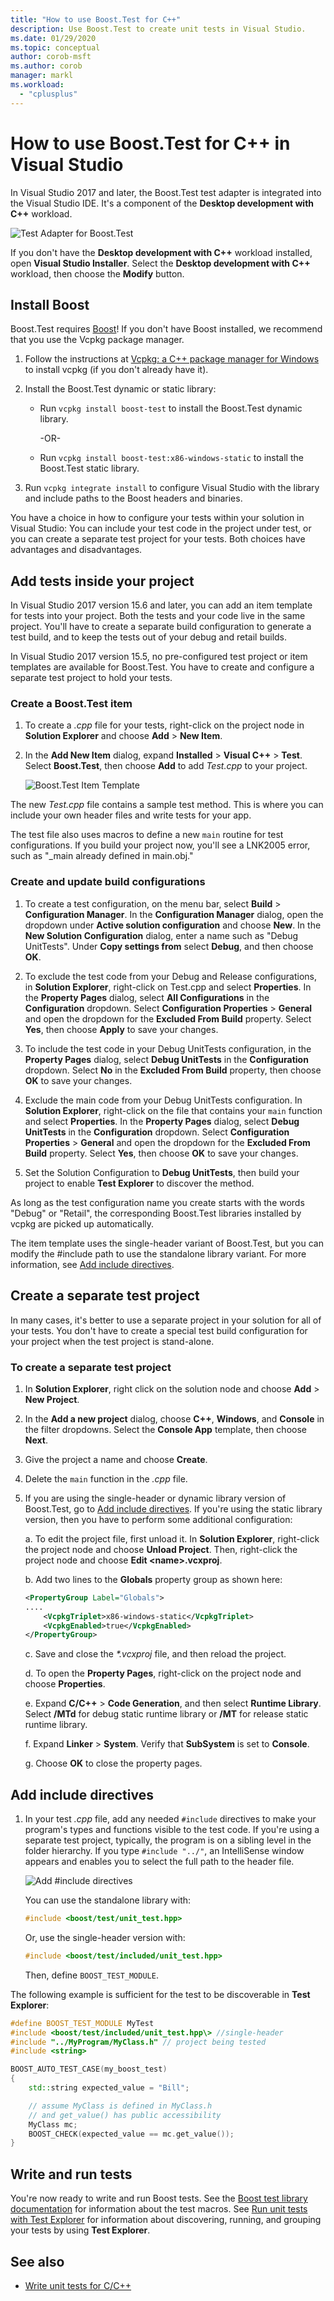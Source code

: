 ```yaml
---
title: "How to use Boost.Test for C++"
description: Use Boost.Test to create unit tests in Visual Studio.
ms.date: 01/29/2020
ms.topic: conceptual
author: corob-msft
ms.author: corob
manager: markl
ms.workload:
  - "cplusplus"
---
```

# How to use Boost.Test for C++ in Visual Studio

In Visual Studio 2017 and later, the Boost.Test test adapter is integrated into the Visual Studio IDE. It's a component of the **Desktop development with C++** workload.

![Test Adapter for Boost.Test](media/cpp-boost-component.png)

If you don't have the **Desktop development with C++** workload installed, open **Visual Studio Installer**. Select the **Desktop development with C++** workload, then choose the **Modify** button.

## Install Boost

Boost.Test requires [Boost](https://www.boost.org/)! If you don't have Boost installed, we recommend that you use the Vcpkg package manager.

1. Follow the instructions at [Vcpkg: a C++ package manager for Windows](/cpp/vcpkg) to install vcpkg (if you don't already have it).

1. Install the Boost.Test dynamic or static library:

    - Run `vcpkg install boost-test` to install the Boost.Test dynamic library.

       -OR-

    - Run `vcpkg install boost-test:x86-windows-static` to install the Boost.Test static library.

1. Run `vcpkg integrate install` to configure Visual Studio with the library and include paths to the Boost headers and binaries.

You have a choice in how to configure your tests within your solution in Visual Studio: You can include your test code in the project under test, or you can create a separate test project for your tests. Both choices have advantages and disadvantages.

## Add tests inside your project

In Visual Studio 2017 version 15.6 and later, you can add an item template for tests into your project. Both the tests and your code live in the same project. You'll have to create a separate build configuration to generate a test build, and to keep the tests out of your debug and retail builds.

In Visual Studio 2017 version 15.5, no pre-configured test project or item templates are available for Boost.Test. You have to create and configure a separate test project to hold your tests.

### Create a Boost.Test item

1. To create a *.cpp* file for your tests, right-click on the project node in **Solution Explorer** and choose **Add** > **New Item**.

1. In the **Add New Item** dialog, expand **Installed** > **Visual C++** > **Test**. Select **Boost.Test**, then choose **Add** to add *Test.cpp* to your project.

   ![Boost.Test Item Template](media/boost_test_item_template.png)

The new *Test.cpp* file contains a sample test method. This is where you can include your own header files and write tests for your app.

The test file also uses macros to define a new `main` routine for test configurations. If you build your project now, you'll see a LNK2005 error, such as "_main already defined in main.obj."

### Create and update build configurations

1. To create a test configuration, on the menu bar, select **Build** > **Configuration Manager**. In the **Configuration Manager** dialog, open the dropdown under **Active solution configuration** and choose **New**. In the **New Solution Configuration** dialog, enter a name such as "Debug UnitTests". Under **Copy settings from** select **Debug**, and then choose **OK**.

1. To exclude the test code from your Debug and Release configurations, in **Solution Explorer**, right-click on Test.cpp and select **Properties**. In the **Property Pages** dialog, select **All Configurations** in the **Configuration** dropdown. Select **Configuration Properties** > **General** and open the dropdown for the **Excluded From Build** property. Select **Yes**, then choose **Apply** to save your changes.

1. To include the test code in your Debug UnitTests configuration, in the **Property Pages** dialog, select **Debug UnitTests** in the **Configuration** dropdown. Select **No** in the **Excluded From Build** property, then choose **OK** to save your changes.

1. Exclude the main code from your Debug UnitTests configuration. In **Solution Explorer**, right-click on the file that contains your `main` function and select **Properties**. In the **Property Pages** dialog, select **Debug UnitTests** in the **Configuration** dropdown. Select **Configuration Properties** > **General** and open the dropdown for the **Excluded From Build** property. Select **Yes**, then choose **OK** to save your changes.

1. Set the Solution Configuration to **Debug UnitTests**, then build your project to enable **Test Explorer** to discover the method.

As long as the test configuration name you create starts with the words "Debug" or "Retail", the corresponding Boost.Test libraries installed by vcpkg are picked up automatically.

The item template uses the single-header variant of Boost.Test, but you can modify the #include path to use the standalone library variant. For more information, see [Add include directives](#add-include-directives).

## Create a separate test project

In many cases, it's better to use a separate project in your solution for all of your tests. You don't have to create a special test build configuration for your project when the test project is stand-alone.

### To create a separate test project

1. In **Solution Explorer**, right click on the solution node and choose **Add** > **New Project**.

1. In the **Add a new project** dialog, choose **C++**, **Windows**, and **Console** in the filter dropdowns. Select the **Console App** template, then choose **Next**.

1. Give the project a name and choose **Create**.

1. Delete the `main` function in the *.cpp* file.

1. If you are using the single-header or dynamic library version of Boost.Test, go to [Add include directives](#add-include-directives). If you're using the static library version, then you have to perform some additional configuration:

   a. To edit the project file, first unload it. In **Solution Explorer**, right-click the project node and choose **Unload Project**. Then, right-click the project node and choose **Edit <name\>.vcxproj**.

   b. Add two lines to the **Globals** property group as shown here:

    ```xml
    <PropertyGroup Label="Globals">
    ....
        <VcpkgTriplet>x86-windows-static</VcpkgTriplet>
        <VcpkgEnabled>true</VcpkgEnabled>
    </PropertyGroup>
    ```

   c. Save and close the *\*.vcxproj* file, and then reload the project.

   d. To open the **Property Pages**, right-click on the project node and choose **Properties**.

   e. Expand **C/C++** > **Code Generation**, and then select **Runtime Library**. Select **/MTd** for debug static runtime library or **/MT** for release static runtime library.

   f. Expand **Linker** > **System**. Verify that **SubSystem** is set to **Console**.

   g. Choose **OK** to close the property pages.

## Add include directives

1. In your test *.cpp* file, add any needed `#include` directives to make your program's types and functions visible to the test code. If you're using a separate test project, typically, the program is on a sibling level in the folder hierarchy. If you type `#include "../"`, an IntelliSense window appears and enables you to select the full path to the header file.

   ![Add #include directives](media/cpp-gtest-includes.png)

   You can use the standalone library with:

   ```cpp
   #include <boost/test/unit_test.hpp>
   ```

   Or, use the single-header version with:

   ```cpp
   #include <boost/test/included/unit_test.hpp>
   ```

   Then, define `BOOST_TEST_MODULE`.

The following example is sufficient for the test to be discoverable in **Test Explorer**:

```cpp
#define BOOST_TEST_MODULE MyTest
#include <boost/test/included/unit_test.hpp\> //single-header
#include "../MyProgram/MyClass.h" // project being tested
#include <string>

BOOST_AUTO_TEST_CASE(my_boost_test)
{
    std::string expected_value = "Bill";

    // assume MyClass is defined in MyClass.h
    // and get_value() has public accessibility
    MyClass mc;
    BOOST_CHECK(expected_value == mc.get_value());
}
```

## Write and run tests

You're now ready to write and run Boost tests. See the [Boost test library documentation](https://www.boost.org/doc/libs/1_71_0/libs/test/doc/html/index.html) for information about the test macros. See [Run unit tests with Test Explorer](run-unit-tests-with-test-explorer.md) for information about discovering, running, and grouping your tests by using **Test Explorer**.

## See also

- [Write unit tests for C/C++](writing-unit-tests-for-c-cpp.md)
